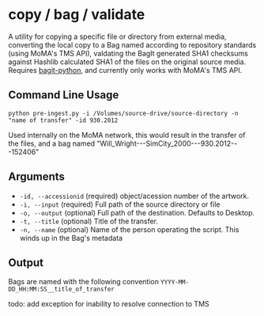 copy / bag / validate
====================

A utility for copying a specific file or directory from external media, converting the local copy to a Bag named according to repository standards (using MoMA's TMS API), valdating the BagIt generated SHA1 checksums against Hashlib calculated SHA1 of the files on the original source media. Requires [bagit-python], and currently only works with MoMA's TMS API.

[bagit-python]: https://github.com/edsu/bagit

Command Line Usage
------------------

    python pre-ingest.py -i /Volumes/source-drive/source-directory -n "name of transfer" -id 930.2012

Used internally on the MoMA network, this would result in the transfer of the files, and a bag named "Will_Wright---SimCity_2000---930.2012---152406"
  
Arguments
------------------
  - `-id, --accessionid` (required) object/acession number of the artwork.
  - `-i, --input` (required) Full path of the source directory or file
  - `-o, --output` (optional) Full path of the destination. Defaults to Desktop.
  - `-t, --title` (optional) Title of the transfer.
  - `-n, --name` (optional) Name of the person operating the script. This winds up in the Bag's metadata


Output
------------------
Bags are named with the following convention `YYYY-MM-DD_HH:MM:SS__title_of_transfer`

todo: add exception for inability to resolve connection to TMS